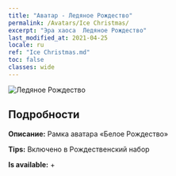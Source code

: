 ```yaml
---
title: "Аватар - Ледяное Рождество"
permalink: /Avatars/Ice Christmas/
excerpt: "Эра хаоса  Ледяное Рождество"
last_modified_at: 2021-04-25
locale: ru
ref: "Ice Christmas.md"
toc: false
classes: wide
---
```

 ![Ледяное Рождество](/images/a/avatarFrame_48.png)

## Подробности

 **Описание:** Рамка аватара «Белое Рождество» 

 **Tips:** Включено в Рождественский набор 

 **Is available:**  + 

